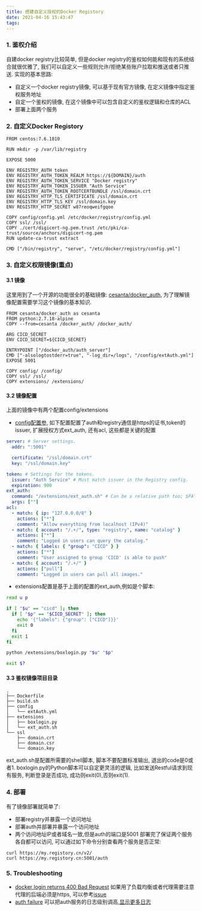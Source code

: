 ```yaml
---
title: 搭建自定义授权的Docker Registory
date: 2021-04-16 15:43:47
tags:
---
```

### 1. 鉴权介绍
自建docker registry比较简单, 但是docker registry的鉴权如何能和现有的系统结合就很优雅了, 我们可以自定义一些规则允许/拒绝某些账户拉取和推送或者只推送. 实现的基本思路:
- 自定义一个docker registry镜像, 可以基于现有官方镜像, 在定义镜像中指定鉴权服务地址
- 自定一个鉴权的镜像, 在这个镜像中可以包含自定义的鉴权逻辑和仓库的ACL
- 部署上面两个服务


### 2. 自定义Docker Registory
```
FROM centos:7.6.1810

RUN mkdir -p /var/lib/registry

EXPOSE 5000

ENV REGISTRY_AUTH token
ENV REGISTRY_AUTH_TOKEN_REALM https://${DOMAIN}/auth
ENV REGISTRY_AUTH_TOKEN_SERVICE "Docker registry"
ENV REGISTRY_AUTH_TOKEN_ISSUER "Auth Service"
ENV REGISTRY_AUTH_TOKEN_ROOTCERTBUNDLE /ssl/domain.crt
ENV REGISTRY_HTTP_TLS_CERTIFICATE /ssl/domain.crt
ENV REGISTRY_HTTP_TLS_KEY /ssl/domain.key
ENV REGISTRY_HTTP_SECRET w87reoqweifgqoe

COPY config/config.yml /etc/docker/registry/config.yml
COPY ssl/ /ssl/
COPY ./cert/digicert-ng.pem.trust /etc/pki/ca-trust/source/anchors/digicert-ng.pem
RUN update-ca-trust extract

CMD ["/bin/registry", "serve", "/etc/docker/registry/config.yml"]
```

### 3. 自定义权限镜像(重点)

#### 3.1 镜像
这里用到了一个开源的功能很全的基础镜像: [cesanta/docker_auth](https://github.com/cesanta/docker_auth), 为了理解镜像配置需要学习这个镜像的基本知识.
```
FROM cesanta/docker_auth as cesanta
FROM python:2.7.18-alpine
COPY --from=cesanta /docker_auth/ /docker_auth/

ARG CICD_SECRET
ENV CICD_SECRET=${CICD_SECRET}

ENTRYPOINT ["/docker_auth/auth_server"]
CMD ["-alsologtostderr=true", "-log_dir=/logs", "/config/extAuth.yml"]
EXPOSE 5001

COPY config/ /config/
COPY ssl/ /ssl/
COPY extensions/ /extensions/
```

#### 3.2 镜像配置
上面的镜像中有两个配置config/extensions
- [config配置参](https://github.com/cesanta/docker_auth/blob/main/examples/reference.yml), 如下配置配置了auth和registry通信是https的证书,token的issuer, 扩展授权方式ext_auth, 还有acl, 这些都是关键的配置
```yaml
server: # Server settings.
  addr: ":5001"

  certificate: "/ssl/domain.crt"
  key: "/ssl/domain.key"

token: # Settings for the tokens.
  issuer: "Auth Service" # Must match issuer in the Registry config.
  expiration: 900
ext_auth:
  command: "/extensions/ext_auth.sh" # Can be a relative path too; $PATH works.
  args: [""]
acl:
  - match: { ip: "127.0.0.0/8" }
    actions: ["*"]
    comment: "Allow everything from localhost (IPv4)"
  - match: { account: "/.+/", type: "registry", name: "catalog" }
    actions: ["*"]
    comment: "Logged in users can query the catalog."
  - match: { labels: { "group": "CICD" } }
    actions: ["*"]
    comment: "User assigned to group 'CICD' is able to push"
  - match: { account: "/.+/" }
    actions: ["pull"]
    comment: "Logged in users can pull all images."
```
- extensions配置是基于上面的配置的ext_auth,例如是个脚本:
```sh
read u p

if [ "$u" == "cicd" ]; then
  if [ "$p" == "$CICD_SECRET" ]; then
    echo '{"labels": {"group": ["CICD"]}}'
    exit 0
  fi
  exit 1
fi

python /extensions/boxlogin.py "$u" "$p"

exit $?
```

#### 3.3 鉴权镜像项目目录

```
.
├── Dockerfile
├── build.sh
├── config
│   └── extAuth.yml
├── extensions
│   ├── boxlogin.py
│   └── ext_auth.sh
└── ssl
    ├── domain.crt
    ├── domain.csr
    └── domain.key
```
ext_auth.sh是配置所需要的shell脚本, 脚本不要配置标准输出, 退出的code是0或者1. boxlogin.py的Python脚本可以自定更灵活的逻辑, 比如发送Restful请求到现有服务, 判断登录是否成功, 成功则exit(0),否则exit(1).

### 4. 部署

有了镜像部署就简单了:
- 部署registry并暴露一个访问地址
- 部署auth并部署并暴露一个访问地址
- 两个访问地址IP或者域名一致,但是auth的端口是5001
部署完了保证两个服务各自都可以访问, 可以通过如下命令分别查看两个服务是否正常:
```
curl https://my.registory.cn/v2/
curl https://my.registory.cn:5001/auth
```

### 5. Troubleshooting

- [docker login returns 400 Bad Request](https://github.com/goharbor/harbor/issues/7159) 
如果用了负载均衡或者代理需要注意代理的后端必须是https, 可以参考[issue](https://github.com/goharbor/harbor/issues/7159)
- [auth failure](https://github.com/cesanta/docker_auth#troubleshooting)
可以把auth服务的日志级别调高,[显示更多日志](https://github.com/cesanta/docker_auth#troubleshooting)